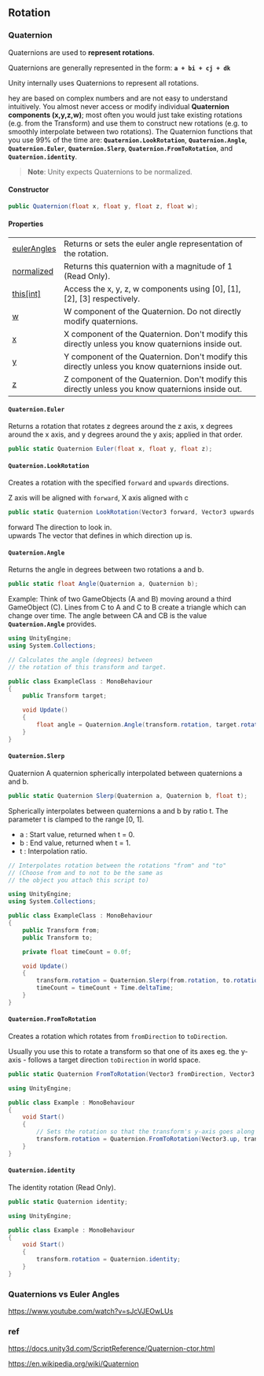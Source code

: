 ## Rotation

### Quaternion
Quaternions are used to **represent rotations**. 

Quaternions are generally represented in the form: **`a + bi + cj + dk`**

Unity internally uses Quaternions to represent all rotations.

hey are based on complex numbers and are not easy to understand intuitively. 
You almost never access or modify individual **Quaternion components (x,y,z,w)**; 
most often you would just take existing rotations (e.g. from the Transform) and use them to construct new rotations (e.g. to smoothly interpolate between two rotations). 
The Quaternion functions that you use 99% of the time are: **`Quaternion.LookRotation`**, **`Quaternion.Angle`**, **`Quaternion.Euler`**, 
**`Quaternion.Slerp`**, **`Quaternion.FromToRotation`**, and **`Quaternion.identity`**.

> **Note**: Unity expects Quaternions to be normalized.

#### Constructor
```cs
public Quaternion(float x, float y, float z, float w);
```

#### Properties

<table class="list"><tbody><tr><td class="lbl"><a href="https://docs.unity3d.com/ScriptReference/Quaternion.htmlQuaternion-eulerAngles.html">eulerAngles</a></td><td class="desc">Returns or sets the euler angle representation of the rotation.</td></tr><tr><td class="lbl"><a href="https://docs.unity3d.com/ScriptReference/Quaternion.htmlQuaternion-normalized.html">normalized</a></td><td class="desc">Returns this quaternion with a magnitude of 1 (Read Only).</td></tr><tr><td class="lbl"><a href="https://docs.unity3d.com/ScriptReference/Quaternion.htmlQuaternion.Index_operator.html">this[int]</a></td><td class="desc">Access the x, y, z, w components using [0], [1], [2], [3] respectively.</td></tr><tr><td class="lbl"><a href="https://docs.unity3d.com/ScriptReference/Quaternion.htmlQuaternion-w.html">w</a></td><td class="desc">W component of the Quaternion. Do not directly modify quaternions.</td></tr><tr><td class="lbl"><a href="https://docs.unity3d.com/ScriptReference/Quaternion.htmlQuaternion-x.html">x</a></td><td class="desc">X component of the Quaternion. Don't modify this directly unless you know quaternions inside out.</td></tr><tr><td class="lbl"><a href="https://docs.unity3d.com/ScriptReference/Quaternion.htmlQuaternion-y.html">y</a></td><td class="desc">Y component of the Quaternion. Don't modify this directly unless you know quaternions inside out.</td></tr><tr><td class="lbl"><a href="https://docs.unity3d.com/ScriptReference/Quaternion.htmlQuaternion-z.html">z</a></td><td class="desc">Z component of the Quaternion. Don't modify this directly unless you know quaternions inside out.</td></tr></tbody></table>

#### `Quaternion.Euler`
Returns a rotation that rotates z degrees around the z axis, x degrees around the x axis, and y degrees around the y axis; applied in that order.
```cs
public static Quaternion Euler(float x, float y, float z);
```

#### `Quaternion.LookRotation`
Creates a rotation with the specified `forward` and `upwards` directions.

Z axis will be aligned with `forward`, X axis aligned with c

```cs
public static Quaternion LookRotation(Vector3 forward, Vector3 upwards = Vector3.up);
```

forward	The direction to look in. \
upwards	The vector that defines in which direction up is.


#### `Quaternion.Angle`

Returns the angle in degrees between two rotations a and b.
```cs
public static float Angle(Quaternion a, Quaternion b);
```
Example: Think of two GameObjects (A and B) moving around a third GameObject (C). Lines from C to A and C to B create a triangle which can change over time. The angle between CA and CB is the value **`Quaternion.Angle`** provides.

```cs
using UnityEngine;
using System.Collections;

// Calculates the angle (degrees) between
// the rotation of this transform and target.

public class ExampleClass : MonoBehaviour
{
    public Transform target;

    void Update()
    {
        float angle = Quaternion.Angle(transform.rotation, target.rotation);
    }
}
```

#### `Quaternion.Slerp`

Quaternion A quaternion spherically interpolated between quaternions a and b.
```cs
public static Quaternion Slerp(Quaternion a, Quaternion b, float t);
```
Spherically interpolates between quaternions a and b by ratio t. The parameter t is clamped to the range [0, 1].


- a : Start value, returned when t = 0. 
- b : End value, returned when t = 1. 
- t : Interpolation ratio.

```cs
// Interpolates rotation between the rotations "from" and "to"
// (Choose from and to not to be the same as
// the object you attach this script to)

using UnityEngine;
using System.Collections;

public class ExampleClass : MonoBehaviour
{
    public Transform from;
    public Transform to;

    private float timeCount = 0.0f;

    void Update()
    {
        transform.rotation = Quaternion.Slerp(from.rotation, to.rotation, timeCount);
        timeCount = timeCount + Time.deltaTime;
    }
}
```


#### `Quaternion.FromToRotation`

Creates a rotation which rotates from `fromDirection` to `toDirection`.

Usually you use this to rotate a transform so that one of its axes eg. the y-axis - follows a target direction `toDirection` in world space.



```cs
public static Quaternion FromToRotation(Vector3 fromDirection, Vector3 toDirection);
```

```cs
using UnityEngine;

public class Example : MonoBehaviour
{
    void Start()
    {
        // Sets the rotation so that the transform's y-axis goes along the z-axis
        transform.rotation = Quaternion.FromToRotation(Vector3.up, transform.forward);
    }
}
```

#### `Quaternion.identity`

The identity rotation (Read Only).
```cs
public static Quaternion identity;
```

```cs
using UnityEngine;

public class Example : MonoBehaviour
{
    void Start()
    {
        transform.rotation = Quaternion.identity;
    }
}
```

### Quaternions vs Euler Angles


https://www.youtube.com/watch?v=sJcVJEOwLUs

### ref
https://docs.unity3d.com/ScriptReference/Quaternion-ctor.html

https://en.wikipedia.org/wiki/Quaternion


